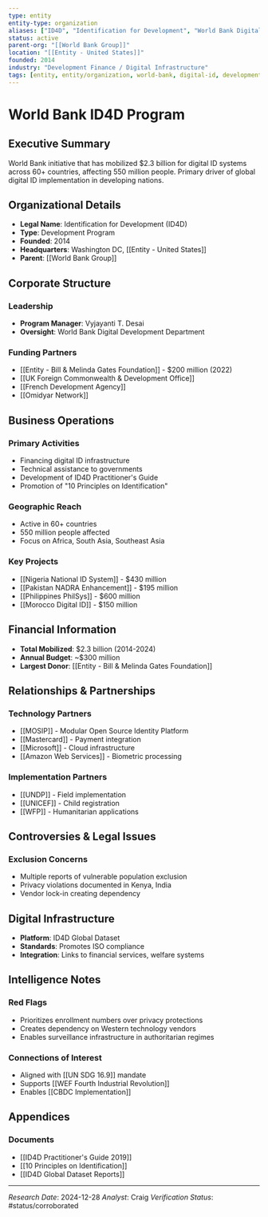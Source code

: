 ```yaml
---
type: entity
entity-type: organization
aliases: ["ID4D", "Identification for Development", "World Bank Digital ID Initiative"]
status: active
parent-org: "[[World Bank Group]]"
location: "[[Entity - United States]]"
founded: 2014
industry: "Development Finance / Digital Infrastructure"
tags: [entity, entity/organization, world-bank, digital-id, development]
---
```


# World Bank ID4D Program

## Executive Summary
World Bank initiative that has mobilized $2.3 billion for digital ID systems across 60+ countries, affecting 550 million people. Primary driver of global digital ID implementation in developing nations.

## Organizational Details
- **Legal Name**: Identification for Development (ID4D)
- **Type**: Development Program
- **Founded**: 2014
- **Headquarters**: Washington DC, [[Entity - United States]]
- **Parent**: [[World Bank Group]]

## Corporate Structure
### Leadership
- **Program Manager**: Vyjayanti T. Desai
- **Oversight**: World Bank Digital Development Department

### Funding Partners
- [[Entity - Bill & Melinda Gates Foundation]] - $200 million (2022)
- [[UK Foreign Commonwealth & Development Office]]
- [[French Development Agency]]
- [[Omidyar Network]]

## Business Operations
### Primary Activities
- Financing digital ID infrastructure
- Technical assistance to governments
- Development of ID4D Practitioner's Guide
- Promotion of "10 Principles on Identification"

### Geographic Reach
- Active in 60+ countries
- 550 million people affected
- Focus on Africa, South Asia, Southeast Asia

### Key Projects
- [[Nigeria National ID System]] - $430 million
- [[Pakistan NADRA Enhancement]] - $195 million
- [[Philippines PhilSys]] - $600 million
- [[Morocco Digital ID]] - $150 million

## Financial Information
- **Total Mobilized**: $2.3 billion (2014-2024)
- **Annual Budget**: ~$300 million
- **Largest Donor**: [[Entity - Bill & Melinda Gates Foundation]]

## Relationships & Partnerships
### Technology Partners
- [[MOSIP]] - Modular Open Source Identity Platform
- [[Mastercard]] - Payment integration
- [[Microsoft]] - Cloud infrastructure
- [[Amazon Web Services]] - Biometric processing

### Implementation Partners
- [[UNDP]] - Field implementation
- [[UNICEF]] - Child registration
- [[WFP]] - Humanitarian applications

## Controversies & Legal Issues
### Exclusion Concerns
- Multiple reports of vulnerable population exclusion
- Privacy violations documented in Kenya, India
- Vendor lock-in creating dependency

## Digital Infrastructure
- **Platform**: ID4D Global Dataset
- **Standards**: Promotes ISO compliance
- **Integration**: Links to financial services, welfare systems

## Intelligence Notes
### Red Flags
- Prioritizes enrollment numbers over privacy protections
- Creates dependency on Western technology vendors
- Enables surveillance infrastructure in authoritarian regimes

### Connections of Interest
- Aligned with [[UN SDG 16.9]] mandate
- Supports [[WEF Fourth Industrial Revolution]]
- Enables [[CBDC Implementation]]

## Appendices
### Documents
- [[ID4D Practitioner's Guide 2019]]
- [[10 Principles on Identification]]
- [[ID4D Global Dataset Reports]]

---
*Research Date*: 2024-12-28
*Analyst*: Craig
*Verification Status*: #status/corroborated